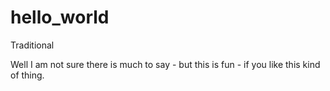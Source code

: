 # hello_world
Traditional

Well I am not sure there is much to say - but this is fun - if you like this kind of thing.
